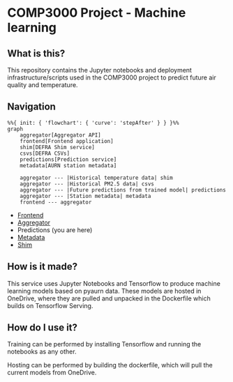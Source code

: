 # COMP3000 Project - Machine learning

## What is this?

This repository contains the Jupyter notebooks and deployment infrastructure/scripts used in the COMP3000 project to predict future air quality and temperature.

## Navigation

```mermaid
%%{ init: { 'flowchart': { 'curve': 'stepAfter' } } }%%
graph
    aggregator[Aggregator API]
    frontend[Frontend application]
    shim[DEFRA Shim service]
    csvs[DEFRA CSVs]
    predictions[Prediction service]
    metadata[AURN station metadata]

    aggregator --- |Historical temperature data| shim
    aggregator --- |Historical PM2.5 data| csvs
    aggregator --- |Future predictions from trained model| predictions
    aggregator --- |Station metadata| metadata
    frontend --- aggregator
```

- [Frontend](https://github.com/Lewis-Trowbridge/COMP3000-Project-Frontend)
- [Aggregator](https://github.com/Lewis-Trowbridge/COMP3000-Project-Backend-API)
- Predictions (you are here)
- [Metadata](https://github.com/Lewis-Trowbridge/COMP3000-DEFRA-To-Mongo)
- [Shim](https://github.com/Lewis-Trowbridge/COMP3000-Project-DEFRA-Shim)

## How is it made?

This service uses Jupyter Notebooks and Tensorflow to produce machine learning models based on pyaurn data. These models are hosted in OneDrive, where they are pulled and unpacked in the Dockerfile which builds on Tensorflow Serving.

## How do I use it?

Training can be performed by installing Tensorflow and running the notebooks as any other.

Hosting can be performed by building the dockerfile, which will pull the current models from OneDrive.
